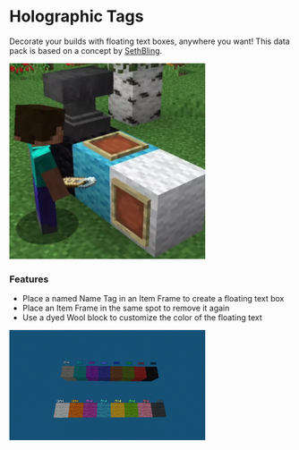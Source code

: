 # Holographic Tags<!--$headerTitle--><!--$pmc:delete-->

Decorate your builds with floating text boxes, anywhere you want! This data pack is based on a concept by [SethBling](https://twitter.com/SethBling/status/1140675391012528128).<!--$pmc:headerSize-->

<img src="images/holographic_tags.webp" alt="Holographic Tags Demo" width="350"/> <!--$localAssetToURL--> <!--$pmc:delete-->

### Features
- Place a named Name Tag in an Item Frame to create a floating text box
- Place an Item Frame in the same spot to remove it again
- Use a dyed Wool block to customize the color of the floating text

<img src="images/all_colors.png" alt="Colors of the floating text based on wool type" width="350"/> <!--$localAssetToURL--> <!--$pmc:delete-->
